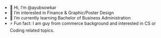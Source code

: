 - 👋 Hi, I’m @ayubsowkar
- 👀 I’m interested in Finance & Graphic/Poster Design
- 🌱 I’m currently learning Bachelor of Business Administration
- ⚡ Fun fact: I am guy from commerce background and interested in CS or Coding related topics. 

<!---
ayubsowkar/ayubsowkar is a ✨ special ✨ repository because its `README.md` (this file) appears on your GitHub profile.
You can click the Preview link to take a look at your changes.
--->

